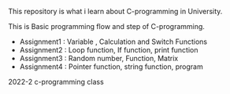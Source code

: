 This repository is what i learn about C-programming in University.

This is Basic programming flow and step of C-programming.

- Assignment1 : Variable , Calculation and Switch Functions
- Assignment2 : Loop function, If function, print function
- Assignment3 : Random number, Function, Matrix
- Assignment4 : Pointer function, string function, program


2022-2 c-programming class 
